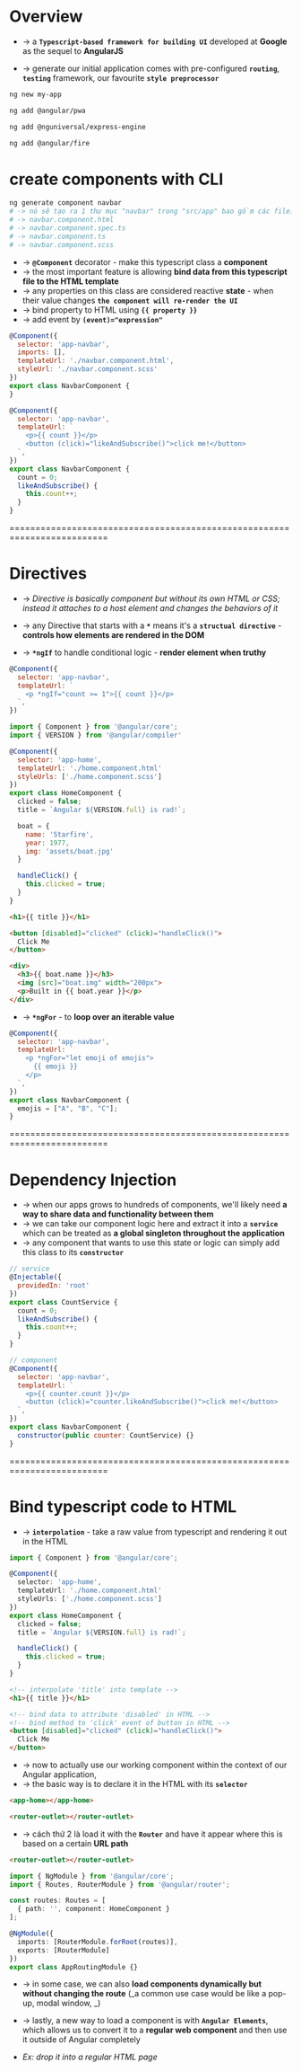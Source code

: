 # Overview
* -> a **`Typescript-based framework for building UI`** developed at **Google** as the sequel to **AngularJS**

* -> generate our initial application comes with pre-configured **`routing`**, **`testing`** framework, our favourite **`style preprocessor`**

```bash - create new Angular project
ng new my-app
```

```bash - turn our app into a PWA (progressive web app)
ng add @angular/pwa
```

```bash - support server-side rendering
ng add @nguniversal/express-engine
```

```bash - fire support
ng add @angular/fire
```

# create components with CLI
```bash
ng generate component navbar
# -> nó sẽ tạo ra 1 thư mục "navbar" trong "src/app" bao gồm các file:
# -> navbar.component.html
# -> navbar.component.spec.ts
# -> navbar.component.ts
# -> navbar.component.scss
``` 

* -> **`@Component`** decorator - make this typescript class a **component**
* -> the most important feature is allowing **bind data from this typescript file to the HTML template** 
* -> any properties on this class are considered reactive **state** - when their value changes **`the component will re-render the UI`**
* -> bind property to HTML using **`{{ property }}`**
* -> add event by **`(event)="expression"`**

```js - navbar.component.ts
@Component({
  selector: 'app-navbar',
  imports: [],
  templateUrl: './navbar.component.html',
  styleUrl: './navbar.component.scss'
})
export class NavbarComponent {
}
```

```js - update
@Component({
  selector: 'app-navbar',
  templateUrl: `
    <p>{{ count }}</p>
    <button (click)="likeAndSubscribe()">click me!</button>
  `,
})
export class NavbarComponent {
  count = 0;
  likeAndSubscribe() {
    this.count++;
  }
}
```

=========================================================================
# Directives
* -> _Directive is basically component but without its own HTML or CSS; instead it attaches to a host element and changes the behaviors of it_
* -> any Directive that starts with a **`*`** means it's a **`structual directive`** - **controls how elements are rendered in the DOM**

* -> **`*ngIf`** to handle conditional logic - **render element when truthy**
```js
@Component({
  selector: 'app-navbar',
  templateUrl: `
    <p *ngIf="count >= 1">{{ count }}</p> 
  `,
})
```

```js - home.component.ts
import { Component } from '@angular/core';
import { VERSION } from '@angular/compiler'

@Component({
  selector: 'app-home',
  templateUrl: './home.component.html'
  styleUrls: ['./home.component.scss']
})
export class HomeComponent {
  clicked = false;
  title = `Angular ${VERSION.full} is rad!`;

  boat = {
    name: 'Starfire',
    year: 1977,
    img: 'assets/boat.jpg'
  }

  handleClick() {
    this.clicked = true;
  }
}
```
```html - home.component.html
<h1>{{ title }}</h1>

<button [disabled]="clicked" (click)="handleClick()">
  Click Me
</button>

<div>
  <h3>{{ boat.name }}</h3>
  <img [src]="boat.img" width="200px">
  <p>Built in {{ boat.year }}</p>
</div>
```

* -> **`*ngFor`** - to **loop over an iterable value**
```js
@Component({
  selector: 'app-navbar',
  templateUrl: `
    <p *ngFor="let emoji of emojis">
      {{ emoji }}
    </p> 
  `,
})
export class NavbarComponent {
  emojis = ["A", "B", "C"];
}
```

=========================================================================
# Dependency Injection
* -> when our apps grows to hundreds of components, we'll likely need **a way to share data and functionality between them**
* -> we can take our component logic here and extract it into a **`service`** which can be treated as **a global singleton throughout the application**
* -> any component that wants to use this state or logic can simply add this class to its **`constructor`**

```js
// service
@Injectable({
  providedIn: 'root'
})
export class CountService {
  count = 0;
  likeAndSubscribe() {
    this.count++;
  }
}

// component
@Component({
  selector: 'app-navbar',
  templateUrl: `
    <p>{{ counter.count }}</p>
    <button (click)="counter.likeAndSubscribe()">click me!</button>
  `,
})
export class NavbarComponent {
  constructor(public counter: CountService) {}
}
```

=========================================================================
# Bind typescript code to HTML
* -> **`interpolation`** - take a raw value from typescript and rendering it out in the HTML

```ts - home.component.ts
import { Component } from '@angular/core';

@Component({
  selector: 'app-home',
  templateUrl: './home.component.html'
  styleUrls: ['./home.component.scss']
})
export class HomeComponent {
  clicked = false;
  title = `Angular ${VERSION.full} is rad!`;

  handleClick() {
    this.clicked = true;
  }
}
```

```html - home.component.html
<!-- interpolate 'title' into template -->
<h1>{{ title }}</h1>

<!-- bind data to attribute 'disabled' in HTML -->
<!-- bind method to 'click' event of button in HTML -->
<button [disabled]="clicked" (click)="handleClick()">
  Click Me
</button>
```

* -> now to actually use our working component within the context of our Angular application, 
* -> the basic way is to declare it in the HTML with its **`selector`**
```html - app.component.html
<app-home></app-home>

<router-outlet></router-outlet>
```

* -> cách thứ 2 là load it with the **`Router`** and have it appear where this **<router-outlet>** is based on a certain **URL path**
```html - app.component.html
<router-outlet></router-outlet>
```
```ts - app-routing.module.ts
import { NgModule } from '@angular/core';
import { Routes, RouterModule } from '@angular/router';

const routes: Routes = [
  { path: '', component: HomeComponent }
];

@NgModule({
  imports: [RouterModule.forRoot(routes)],
  exports: [RouterModule]
})
export class AppRoutingModule {}
```

* -> in some case, we can also **load components dynamically but without changing the route** (_a common use case would be like a pop-up, modal window, _) 

* -> lastly, a new way to load a component is with **`Angular Elements`**, which allows us to convert it to a **regular web component** and then use it outside of Angular completely
* _Ex: drop it into a regular HTML page_
